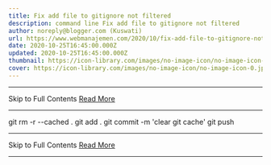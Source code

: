 ```yaml
---
title: Fix add file to gitignore not filtered
description: command line Fix add file to gitignore not filtered
author: noreply@blogger.com (Kuswati)
url: https://www.webmanajemen.com/2020/10/fix-add-file-to-gitignore-not-filtered.html
date: 2020-10-25T16:45:00.000Z
updated: 2020-10-25T16:45:00.000Z
thumbnail: https://icon-library.com/images/no-image-icon/no-image-icon-0.jpg
cover: https://icon-library.com/images/no-image-icon/no-image-icon-0.jpg
---
```


<hr/> Skip to Full Contents <a href="https://www.webmanajemen.com/2020/10/fix-add-file-to-gitignore-not-filtered.html" rel="follow" class="button" id="read-more">Read More</a> <hr/> git rm -r --cached .
git add .
git commit -m 'clear git cache'
git push <hr/> Skip to Full Contents <a href="https://www.webmanajemen.com/2020/10/fix-add-file-to-gitignore-not-filtered.html" rel="follow" class="button" id="read-more">Read More</a> <hr/>